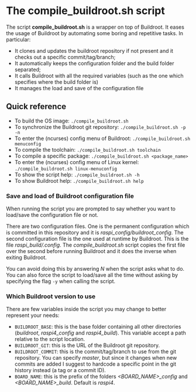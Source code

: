 # The compile_buildroot.sh script

The script **compile_buildroot.sh** is a wrapper on top of Buildroot.
It eases the usage of Buildroot by automating some boring and repetitive
tasks. In particular:

- It clones and updates the buildroot repository if not present and it
  checks out a specific commit/tag/branch;
- It automatically keeps the configuration folder and the build
  folder separated;
- It calls Buildroot with all the required variables (such as
  the one which specifies where the build folder is)
- It manages the load and save of the configuration file

## Quick reference

- To build the OS image:
  `./compile_buildroot.sh`
- To synchronize the Buildroot git repository:
  `./compile_buildroot.sh -p -n`
- To enter the (ncurses) config menu of Buildroot:
  `./compile_buildroot.sh menuconfig`
- To compile the toolchain:
  `./compile_buildroot.sh toolchain`
- To compile a specific package:
  `./compile_buildroot.sh <package_name>`
- To enter the (ncurses) config menu of Linux kernel:
  `./compile_buildroot.sh linux-menuconfig`
- To show the script help:
  `./compile_buildroot.sh -h`
- To show Buildroot help:
  `./compile_buildroot.sh help`

### Save and load of Buildroot configuration file

When running the script you are prompted to say whether you want to
load/save the configuration file or not.

There are two configuration files. One is the permanent configuration
which is committed in this repository and it is
*raspi_config/buildroot_config*. The second configuration file is the
one used at runtime by Buildroot. This is the file *raspi_build/.config*.
The *compile_buildroot.sh* script copies the first file over the second
before running Buildroot and it does the inverse when exiting Buildroot.

You can avoid doing this by answering *N* when the script asks what to do.
You can also force the script to load/save all the time without asking
by specifying the flag `-y` when calling the script.

### Which Buildroot version to use

There are few variables inside the script you may change to better
represent your needs:

- `BUILDROOT_BASE`: this is the base folder containing all other
  directories (*buildroot*, *raspi4_config* and *raspi4_build*). This
  variable accept a path relative to the script location.
- `BUILDROOT_GIT`: this is the URL of the Buildroot git repository.
- `BUILDROOT_COMMIT`: this is the commit/tag/branch to use from the git
  repository. You can specify *master*, but since it changes when new
  commits are added I suggest to hardcode a specific point in the git
  history instead (a tag or a commit ID).
- `BOARD_NAME`: this is the prefix of the folders *<BOARD_NAME>_config*
  and *<BOARD_NAME>_build*. Default is *raspi4*.
